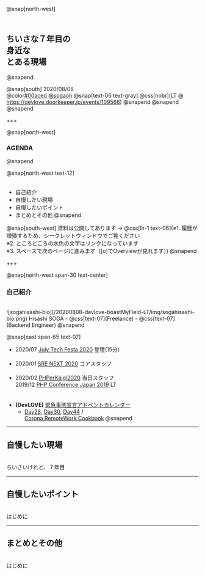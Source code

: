 @snap[north-west]
## <br>ちいさな７年目の<br>身近な<br>とある現場
@snapend

@snap[south]
2020/08/08  
@color[#00aced](@fa[twitter-square]) [@sogaoh](http://twitter.com/sogaoh)
@snap[text-06 text-gray]
@css[nobr](LT @ https://devlove.doorkeeper.jp/events/109566)
@snapend
@snapend
@snapend


+++

@snap[north-west]
### AGENDA
@snapend

@snap[north-west text-12]
<br><br>
- 自己紹介
- 自慢したい現場
- 自慢したいポイント
- まとめとその他
@snapend

@snap[south-west]
資料は公開してあります -> []() 
@css[lh-1 text-06](※1. 履歴が増殖するため、シークレットウィンドウでご覧ください<br>※2. ところどころの水色の文字はリンクになっています<br>※3. スペースで次のページに進みます（[o]でOverviewが見れます）)
@snapend


+++

@snap[north-west span-30 text-center]
### 自己紹介
<br>
![sogahisashi-bio](/20200808-devlove-boastMyField-LT/img/sogahisashi-bio.png)  
Hisashi SOGA  
- @css[text-07](Freelance)
- @css[text-07](Backend Engineer)
@snapend

@snap[east span-65 text-07]
<br>
- 2020/07 [July Tech Festa 2020](https://sogaoh.hatenablog.com/entry/2020/07/25/233956) 登壇(15分)<br><br>
- 2020/01 [SRE NEXT 2020](https://sogaoh.hatenablog.com/entry/2020/01/27/083113) コアスタッフ<br><br>
- 2020/02 [PHPerKaigi2020](https://sogaoh.hatenablog.com/entry/2020/02/11/180000) 当日スタッフ<br>2019/12 [PHP Conference Japan 2019](https://sogaoh.hatenablog.com/entry/2019/12/02/100752) LT<br><br><br>
- **(DevLOVE)** [緊急事態宣言アドベントカレンダー](https://chouseisan.com/s?h=73b9f7603bd142a08ab69f347e6f5f72) 
    - [Day28](https://esa-pages.io/p/sharing/6641/posts/849/65c745672684afb646cb.html), [Day30](https://note.com/sogaoh/n/n63e82fff9fff), [Day44](https://note.com/sogaoh/n/n658aef017fcb) / <br>[Corona RemoteWork Cookbook](https://devlove.github.io/knowledge-of-remotework/)
@snapend


--- 

## 自慢したい現場
<br>
ちいさいけれど、７年目


--- 

## 自慢したいポイント
<br>
はじめに


--- 

## まとめとその他
<br>
はじめに



